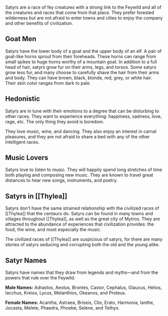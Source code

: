Satyrs are a race of fey creatures with a strong link to the Feywild and all of the creatures and races that come from that place. They prefer forested wilderness but are not afraid to enter towns and cities to enjoy the company and other benefits of civilization.

## Goat Men
Satyrs have the lower body of a goat and the upper body of an elf. A pair of goat-like horns sprout from their foreheads. These horns can range from small spikes to huge horns worthy of a mountain goat. In addition to a full head of hair, satyrs grow fur on their arms, legs, and torsos. Some satyrs grow less fur, and many choose to carefully shave the hair from their arms and body. They can have brown, black, blonde, red, grey, or white hair. Their skin color ranges from dark to pale.

## Hedonistic
Satyrs are in tune with their emotions to a degree that can be disturbing to other races. They want to experience everything: happiness, sadness, love, rage, etc. The only thing they avoid is boredom.

They love music, wine, and dancing. They also enjoy an interest in carnal pleasures, and they are not afraid to share a bed with any of the other intelligent races.

## Music Lovers
Satyrs love to listen to music. They will happily spend long stretches of time both playing and composing new music. They are known to travel great distances to hear new songs, instruments, and poetry.

## Satyrs in [[Thylea]]
Satyrs don't have the same strained relationship with the civilized races of [[Thylea]] that the centaurs do. Satyrs can be found in many towns and villages throughout [[Thylea]], as well as the great city of Mytros. They are attracted to the abundance of experiences that civilization provides: the food, the wine, and most especially the music.

The civilized races of [[Thylea]] are suspicious of satyrs, for there are many stories of satyrs seducing and corrupting both the old and the young alike.

## Satyr Names
Satyrs have names that they draw from legends and myths—and from the powers that rule over the Feywild.

**Male Names:** Adrastos, Aeolus, Brontes, Castor, Cephalus, Glaucus, Helios, Iacchus, Kreios, Lycus, Melanthios, Okeanos, and Proteus.

**Female Names:** Acantha, Astraea, Briseis, Clio, Erato, Harmonia, Ianthe, Jocasta, Melete, Phaedra, Phoebe, Selene, and Tethys.